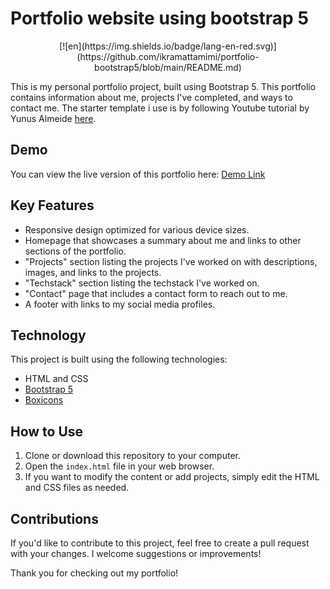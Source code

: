 # Portfolio website using bootstrap 5

<p align="center">
[![en](https://img.shields.io/badge/lang-en-red.svg)](https://github.com/ikramattamimi/portfolio-bootstrap5/blob/main/README.md)
</p>

This is my personal portfolio project, built using Bootstrap 5. This portfolio contains information about me, projects I've completed, and ways to contact me. 
The starter template i use is by following Youtube tutorial by Yunus Almeide [here](https://youtu.be/4TEtR_HvCZk?si=KcZyzLFadKcnyCDw).

## Demo
You can view the live version of this portfolio here: [Demo Link](https://example-demo-link.com)

## Key Features
- Responsive design optimized for various device sizes.
- Homepage that showcases a summary about me and links to other sections of the portfolio.
- "Projects" section listing the projects I've worked on with descriptions, images, and links to the projects.
- "Techstack" section listing the techstack I've worked on.
- "Contact" page that includes a contact form to reach out to me.
- A footer with links to my social media profiles.

## Technology
This project is built using the following technologies:
- HTML and CSS
- [Bootstrap 5](https://getbootstrap.com/)
- [Boxicons](https://boxicons.com/)

## How to Use
1. Clone or download this repository to your computer.
2. Open the `index.html` file in your web browser.
3. If you want to modify the content or add projects, simply edit the HTML and CSS files as needed.

## Contributions
If you'd like to contribute to this project, feel free to create a pull request with your changes. I welcome suggestions or improvements!

Thank you for checking out my portfolio!
